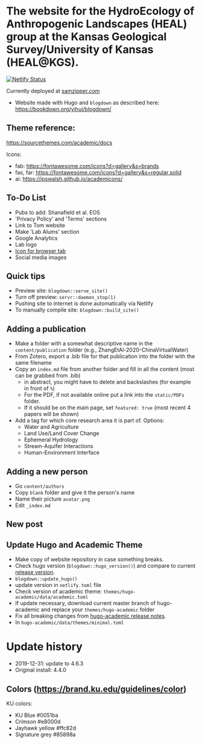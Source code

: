# The website for the HydroEcology of Anthropogenic Landscapes (HEAL) group at the Kansas Geological Survey/University of Kansas (HEAL@KGS).
[![Netlify Status](https://api.netlify.com/api/v1/badges/8ab46337-8345-446c-8b42-45d8d73db848/deploy-status)](https://app.netlify.com/sites/samzipper/deploys)

Currently deployed at [samzipper.com](https://www.samzipper.com)

 * Website made with Hugo and `blogdown` as described here: https://bookdown.org/yihui/blogdown/

## Theme reference: 
https://sourcethemes.com/academic/docs

Icons:
 * fab: https://fontawesome.com/icons?d=gallery&s=brands
 * fas, far: https://fontawesome.com/icons?d=gallery&s=regular,solid
 * ai: https://jpswalsh.github.io/academicons/

## To-Do List
 * Pubs to add: Shanafield et al. EOS
 * 'Privacy Policy' and 'Terms' sections
 * Link to Tom website
 * Make 'Lab Alums' section
 * Google Analytics
 * Lab logo
 * [Icon for browser tab](https://sourcethemes.com/academic/docs/customization/#website-icon)
 * Social media images

## Quick tips
 * Preview site: `blogdown::serve_site()`
 * Turn off preview: `servr::daemon_stop(1)`
 * Pushing site to internet is done automatically via Netlify
  * To manually compile site: `blogdown::build_site()`

## Adding a publication
 * Make a folder with a somewhat descriptive name in the `content/publication` folder (e.g., ZhangEtAl-2020-ChinaVirtualWater)
 * From Zotero, export a .bib file for that publication into the folder with the same filename
 * Copy an `index.md` file from another folder and fill in all the content (most can be grabbed from .bib)
    * in abstract, you might have to delete and backslashes (for example in front of `%`)
    * For the PDF, if not available online put a link into the `static/PDFs` folder.
    * If it should be on the main page, set `featured: true` (most recent 4 papers will be shown)
 * Add a tag for which core research area it is part of. Options:
    * Water and Agriculture
    * Land Use/Land Cover Change
    * Ephemeral Hydrology
    * Stream-Aquifer Interactions
    * Human-Environment Interface

## Adding a new person
 * Go `content/authors`
 * Copy `blank` folder and give it the person's name
 * Name their picture `avatar.png`
 * Edit `_index.md`

## New post

## Update Hugo and Academic Theme
 * Make copy of website repository in case something breaks.
 * Check hugo version (`blogdown::hugo_version()`) and compare to current [release version](https://github.com/gohugoio/hugo/releases).
  * `blogdown::update_hugo()`
  * update version in `netlify.toml` file
 * Check version of academic theme: `themes/hugo-academic/data/academic.toml`
  * If update necessary, download current master branch of hugo-academic and replace your `themes/hugo-academic` folder
  * Fix all breaking changes from [hugo-academic release notes](https://sourcethemes.com/academic/updates/v4.7.0/).
  * In `hugo-academic/data/themes/minimal.toml`

# Update history
 * 2019-12-31: update to 4.6.3
 * Original install: 4.4.0

## Colors (https://brand.ku.edu/guidelines/color)
KU colors:
  * KU Blue #0051ba
  * Crimson #e8000d
  * Jayhawk yellow #ffc82d
  * Signature grey #85898a